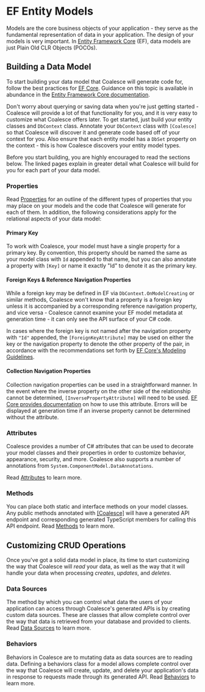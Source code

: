 # EF Entity Models

Models are the core business objects of your application - they serve as the fundamental representation of data in your application. The design of your models is very important. In [Entity Framework Core](https://docs.microsoft.com/en-us/ef/core/) (EF), data models are just Plain Old CLR Objects (POCOs).

## Building a Data Model

To start building your data model that Coalesce will generate code for, follow the best practices for [EF Core](https://docs.microsoft.com/en-us/ef/core/). Guidance on this topic is available in abundance in the [Entity Framework Core documentation](https://docs.microsoft.com/en-us/ef/core/).

Don't worry about querying or saving data when you're just getting started - Coalesce will provide a lot of that functionality for you, and it is very easy to customize what Coalesce offers later. To get started, just build your entity classes and `DbContext` class. Annotate your `DbContext` class with `[Coalesce]` so that Coalesce will discover it and generate code based off of your context for you. Also ensure that each entity model has a `DbSet` property on the context - this is how Coalesce discovers your entity model types.

Before you start building, you are highly encouraged to read the sections below. The linked pages explain in greater detail what Coalesce will build for you for each part of your data model.

### Properties

Read [Properties](/modeling/model-components/properties.md) for an outline of the different types of properties that you may place on your models and the code that Coalesce will generate for each of them. In addition, the following considerations apply for the relational aspects of your data model:

#### Primary Key
To work with Coalesce, your model must have a single property for a primary key. By convention, this property should be named the same as your model class with `Id` appended to that name, but you can also annotate a property with `[Key]` or name it exactly "Id" to denote it as the primary key.

#### Foreign Keys & Reference Navigation Properties
While a foreign key may be defined in EF via `DbContext.OnModelCreating` or similar methods, Coalesce won't know that a property is a foreign key unless it is accompanied by a corresponding reference navigation property, and vice versa - Coalesce cannot examine your EF model metadata at generation time - it can only see the API surface of your C# code.

In cases where the foreign key is not named after the navigation property with `"Id"` appended, the `[ForeignKeyAttribute]` may be used on either the key or the navigation property to denote the other property of the pair, in accordance with the recommendations set forth by [EF Core's Modeling Guidelines](https://learn.microsoft.com/en-us/ef/core/modeling/relationships/mapping-attributes#foreignkeyattribute).

#### Collection Navigation Properties
Collection navigation properties can be used in a straightforward manner. In the event where the inverse property on the other side of the relationship cannot be determined, `[InversePropertyAttribute]` will need to be used. [EF Core provides documentation](https://learn.microsoft.com/en-us/ef/core/modeling/relationships/mapping-attributes#inversepropertyattribute) on how to use this attribute. Errors will be displayed at generation time if an inverse property cannot be determined without the attribute.


### Attributes

Coalesce provides a number of C# attributes that can be used to decorate your model classes and their properties in order to customize behavior, appearance, security, and more. Coalesce also supports a number of annotations from `System.ComponentModel.DataAnnotations`.

Read [Attributes](/modeling/model-components/attributes.md) to learn more.


### Methods

You can place both static and interface methods on your model classes. Any public methods annotated with [[Coalesce]](/modeling/model-components/attributes/coalesce.md) will have a generated API endpoint and corresponding generated TypeScript members for calling this API endpoint. Read [Methods](/modeling/model-components/methods.md) to learn more.


## Customizing CRUD Operations

Once you've got a solid data model in place, its time to start customizing the way that Coalesce will *read* your data, as well as the way that it will handle your data when processing *creates*, *updates*, and *deletes*.

### Data Sources

The method by which you can control what data the users of your application can access through Coalesce's generated APIs is by creating custom data sources. These are classes that allow complete control over the way that data is retrieved from your database and provided to clients. Read [Data Sources](/modeling/model-components/data-sources.md) to learn more.

### Behaviors

Behaviors in Coalesce are to mutating data as data sources are to reading data. Defining a behaviors class for a model allows complete control over the way that Coalesce will create, update, and delete your application's data in response to requests made through its generated API. Read [Behaviors](/modeling/model-components/behaviors.md) to learn more.

